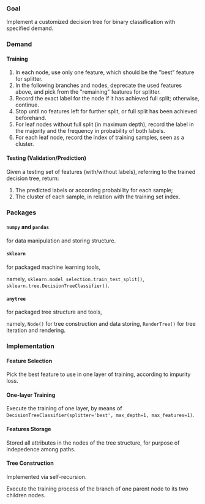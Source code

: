 ### Goal
Implement a customized decision tree for binary classification with specified demand.

### Demand
#### Training
1. In each node, use only one feature, which should be the "best" feature for splitter.
2. In the following branches and nodes, deprecate the used features above, and pick from the "remaining" features for splitter.
3. Record the exact label for the node if it has achieved full split; otherwise, continue.
4. Stop until no features left for further split, or full split has been achieved beforehand.
5. For leaf nodes without full split (in maximum depth), record the label in the majority and the frequency in probability of both labels.
6. For each leaf node, record the index of training samples, seen as a cluster.

#### Testing (Validation/Prediction)
Given a testing set of features (with/without labels), referring to the trained decision tree, return:
1. The predicted labels or according probability for each sample;
2. The cluster of each sample, in relation with the training set index.

### Packages
#### `numpy` and `pandas`
for data manipulation and storing structure.

#### `sklearn`
for packaged machine learning tools,

namely, `sklearn.model_selection.train_test_split()`, `sklearn.tree.DecisionTreeClassifier()`.

#### `anytree`
for packaged tree structure and tools, 

namely, `Node()` for tree construction and data storing, `RenderTree()` for tree iteration and rendering.

### Implementation

#### Feature Selection
Pick the best feature to use in one layer of training, according to impurity loss.

#### One-layer Training
Execute the training of one layer, by means of `DecisionTreeClassifier(splitter='best', max_depth=1, max_features=1)`.

#### Features Storage
Stored all attributes in the nodes of the tree structure, for purpose of indepedence among paths.

#### Tree Construction
Implemented via self-recursion.

Execute the training process of the branch of one parent node to its two children nodes.


